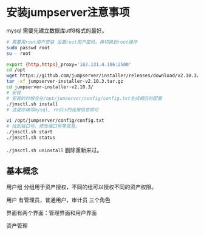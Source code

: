 # 安装jumpserver注意事项
mysql 需要先建立数据库utf8格式的最好。

```bash
# 需要用root用户安装 设置root用户密码，再切换到root操作
sudo passwd root
su - root

export {http,https}_proxy='182.131.4.106:2500'
cd /opt
wget https://github.com/jumpserver/installer/releases/download/v2.10.3/jumpserver-installer-v2.10.3.tar.gz
tar -xf jumpserver-installer-v2.10.3.tar.gz
cd jumpserver-installer-v2.10.3/
# 安装
# 安装的时候会在/opt/jumserver/config/config.txt生成相应的配置
./jmsctl.sh install
# 这里你填写mysql, redis的连接信息即可

vi /opt/jumpserver/config/config.txt
# 找到端口号，修改端口号等信息。
./jmsctl.sh start
./jmsctl.sh status
```

`./jmsctl.sh uninstall` 删除重新来过。

## 基本概念

用户组
分组用于资产授权，不同的组可以授权不同的资产权限。

用户
有管理员，普通用户，审计员 三个角色

界面有两个界面：管理界面和用户界面

资产管理


